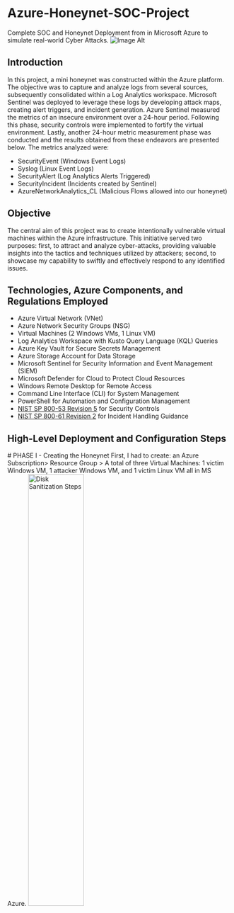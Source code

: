 # Azure-Honeynet-SOC-Project
Complete SOC and Honeynet Deployment from in Microsoft Azure to simulate real-world Cyber Attacks.
![Image Alt](https://i.imgur.com/ajLZ4xN.jpg)
## Introduction
In this project, a mini honeynet was constructed within the Azure platform. The objective was to capture and analyze logs from several sources, subsequently consolidated within a Log Analytics workspace. Microsoft Sentinel was deployed to leverage these logs by developing attack maps, creating alert triggers, and incident generation. Azure Sentinel measured the metrics of an insecure environment over a 24-hour period. Following this phase, security controls were implemented to fortify the virtual environment. Lastly, another 24-hour metric measurement phase was conducted and the results obtained from these endeavors are presented below. The metrics analyzed were:

- SecurityEvent (Windows Event Logs)
- Syslog (Linux Event Logs)
- SecurityAlert (Log Analytics Alerts Triggered)
- SecurityIncident (Incidents created by Sentinel)
- AzureNetworkAnalytics_CL (Malicious Flows allowed into our honeynet)

## Objective
The central aim of this project was to create intentionally vulnerable virtual machines within the Azure infrastructure. This initiative served two purposes: first, to attract and analyze cyber-attacks, providing valuable insights into the tactics and techniques utilized by attackers; second, to showcase my capability to swiftly and effectively respond to any identified issues.

## Technologies, Azure Components, and Regulations Employed
- Azure Virtual Network (VNet)
- Azure Network Security Groups (NSG)
- Virtual Machines (2 Windows VMs, 1 Linux VM)
- Log Analytics Workspace with Kusto Query Language (KQL) Queries
- Azure Key Vault for Secure Secrets Management
- Azure Storage Account for Data Storage
- Microsoft Sentinel for Security Information and Event Management (SIEM)
- Microsoft Defender for Cloud to Protect Cloud Resources
- Windows Remote Desktop for Remote Access
- Command Line Interface (CLI) for System Management
- PowerShell for Automation and Configuration Management
- [NIST SP 800-53 Revision 5](https://csrc.nist.gov/publications/detail/sp/800-53/rev-5/final) for Security Controls
- [NIST SP 800-61 Revision 2](https://www.nist.gov/privacy-framework/nist-sp-800-61) for Incident Handling Guidance

<h2>High-Level Deployment and Configuration Steps</h2>
# PHASE I - Creating the Honeynet
First, I had to create: an Azure Subscription> Resource Group > A total of three Virtual Machines: 1 victim Windows VM, 1 attacker Windows VM, and 1 victim Linux VM all in MS Azure.
<img src="https://i.imgur.com/aSpzKQp.png" height="50%" width="50%" alt="Disk Sanitization Steps"/>
